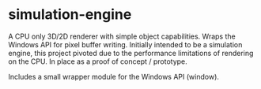 # simulation-engine
A CPU only 3D/2D renderer with simple object capabilities. Wraps the Windows API for pixel buffer writing.
Initially intended to be a simulation engine, this project pivoted due to the performance limitations of rendering on the CPU.
In place as a proof of concept / prototype.

Includes a small wrapper module for the Windows API (window).

